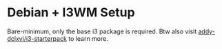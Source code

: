 # Debian + I3WM Setup

Bare-minimum, only the base i3 package is required. Btw also visit [addy-dclxvi/i3-starterpack](https://github.com/addy-dclxvi/i3-starterpack) to learn more.